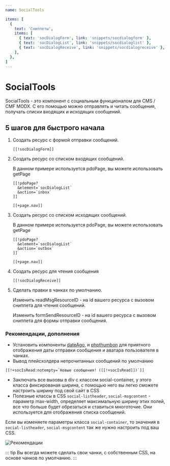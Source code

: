 ```yaml
---
name: SocialTools

items: [
  {
    text: 'Сниппеты',
    items: [
      { text: 'socDialogForm', link: 'snippets/socdialogform' },
      { text: 'socDialogList', link: 'snippets/socdialoglist' },
      { text: 'socDialogReceive', link: 'snippets/socdialogreceive' },
    ],
  },
]
---
```

# SocialTools

SocialTools -  это компонент с социальным функционалом для CMS / CMF MODX.
С его помощью можно отправлять и читать сообщения, получать списки входящих и исходящих сообщений.

## 5 шагов для быстрого начала

1. Создать ресурс с формой отправки сообщений.

    ```modx
    [[!socDialogForm]]
    ```

2. Создать ресурс со списком входящих сообщений.

    В данном примере используется pdoPage, вы можете использовать getPage

    ```modx
    [[!pdoPage?
      &element=`socDialogList`
      &action=`inbox`
    ]]

    [[+page.nav]]
    ```

3. Создать ресурс со списком исходящих сообщений.

   В данном примере используется pdoPage, вы можете использовать getPage

    ```modx
    [[!pdoPage?
      &element=`socDialogList`
      &action=`outbox`
    ]]

    [[+page.nav]]
    ```

4. Создать ресурс для чтения сообщения

    ```modx
    [[!socDialogReceive]]
    ```

5. Сделать правки в чанках по умолчанию.

    Изменить readMsgResourceID - на id вашего ресурса с вызовом сниппета для чтения сообщений.

    Изменить formSendResourceID - на id вашего ресурса с вызовом сниппета для формы отправки сообщения.

### Рекомендации, дополнения

- Установить компоненты [dateAgo](http://store.simpledream.ru/dateago), и [phpthumbon](http://modx.com/extras/package/phpthumbon) для приятного отображения даты отправки сообщения и аватара пользователя в чанках.
- Вывод плейсхолдера непрочитанных сообщений по умолчанию

```modx
[[!+socIsRead:notempty=`Новые сообщения! ([[!+socIsRead]])`]]
```

- Заключать все вызовы в div с классом social-container, у этого класса фиксированая ширина, с помощью него вы легко сможете настроить ширину под свой сайт в CSS
- Полезные классы в CSS `social-listheader`, `social-msgcontent` - параметр max-width, определяет максимальную ширину этих полей, все что больше будет обрезаться и ставиться многоточие. Они используется для отображения списка сообщений.

Если вы изменяете параметры класса `social-container`, то значения в `social-listheader`, `social-msgcontent` так же нужно настроить под ваш CSS.

![Рекомендации](https://file.modx.pro/files/c/2/c/c2ca21272e774ac13d6c9d7bcaaa9bc1.jpg)

::: tip
Вы всегда можете сделать свои чанки, с собственным CSS, на основе чанков по умолчанию.
:::
